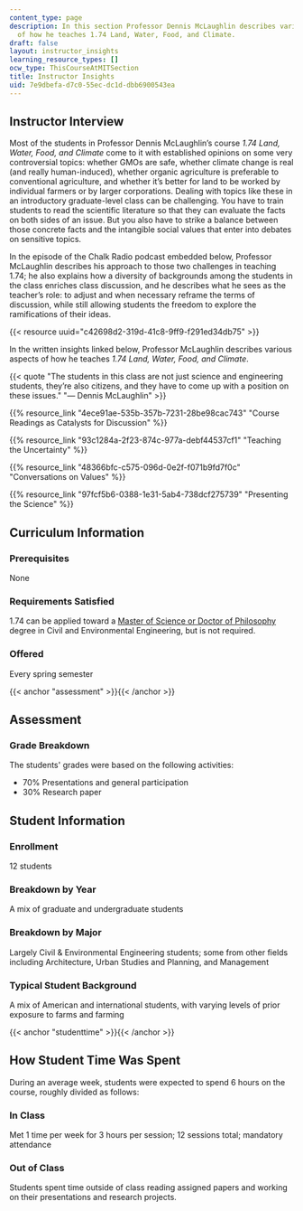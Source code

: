 ```yaml
---
content_type: page
description: In this section Professor Dennis McLaughlin describes various aspects
  of how he teaches 1.74 Land, Water, Food, and Climate.
draft: false
layout: instructor_insights
learning_resource_types: []
ocw_type: ThisCourseAtMITSection
title: Instructor Insights
uid: 7e9dbefa-d7c0-55ec-dc1d-dbb6900543ea
---
```

## Instructor Interview

Most of the students in Professor Dennis McLaughlin’s course *1.74 Land, Water, Food, and Climate* come to it with established opinions on some very controversial topics: whether GMOs are safe, whether climate change is real (and really human-induced), whether organic agriculture is preferable to conventional agriculture, and whether it’s better for land to be worked by individual farmers or by larger corporations. Dealing with topics like these in an introductory graduate-level class can be challenging. You have to train students to read the scientific literature so that they can evaluate the facts on both sides of an issue. But you also have to strike a balance between those concrete facts and the intangible social values that enter into debates on sensitive topics. 

In the episode of the Chalk Radio podcast embedded below, Professor McLaughlin describes his approach to those two challenges in teaching 1.74; he also explains how a diversity of backgrounds among the students in the class enriches class discussion, and he describes what he sees as the teacher’s role: to adjust and when necessary reframe the terms of discussion, while still allowing students the freedom to explore the ramifications of their ideas.

{{< resource uuid="c42698d2-319d-41c8-9ff9-f291ed34db75" >}}

In the written insights linked below, Professor McLaughlin describes various aspects of how he teaches *1.74 Land, Water, Food, and Climate*.

{{< quote "The students in this class are not just science and engineering students, they’re also citizens, and they have to come up with a position on these issues." "— Dennis McLaughlin" >}}

{{% resource_link "4ece91ae-535b-357b-7231-28be98cac743" "Course Readings as Catalysts for Discussion" %}}

{{% resource_link "93c1284a-2f23-874c-977a-debf44537cf1" "Teaching the Uncertainty" %}}

{{% resource_link "48366bfc-c575-096d-0e2f-f071b9fd7f0c" "Conversations on Values" %}}

{{% resource_link "97fcf5b6-0388-1e31-5ab4-738dcf275739" "Presenting the Science" %}}

## Curriculum Information

### Prerequisites

None

### Requirements Satisfied

1.74 can be applied toward a [Master of Science or Doctor of Philosophy](https://cee.mit.edu/graduate/graduate-degree/) degree in Civil and Environmental Engineering, but is not required.

### Offered

Every spring semester

{{< anchor "assessment" >}}{{< /anchor >}}

## Assessment

### Grade Breakdown

The students' grades were based on the following activities:

- 70% Presentations and general participation
- 30% Research paper

## Student Information

### Enrollment

12 students

### Breakdown by Year

A mix of graduate and undergraduate students

### Breakdown by Major

Largely Civil & Environmental Engineering students; some from other fields including Architecture, Urban Studies and Planning, and Management

### Typical Student Background

A mix of American and international students, with varying levels of prior exposure to farms and farming

{{< anchor "studenttime" >}}{{< /anchor >}}

## How Student Time Was Spent

During an average week, students were expected to spend 6 hours on the course, roughly divided as follows:

### In Class

Met 1 time per week for 3 hours per session; 12 sessions total; mandatory attendance

### Out of Class

Students spent time outside of class reading assigned papers and working on their presentations and research projects.